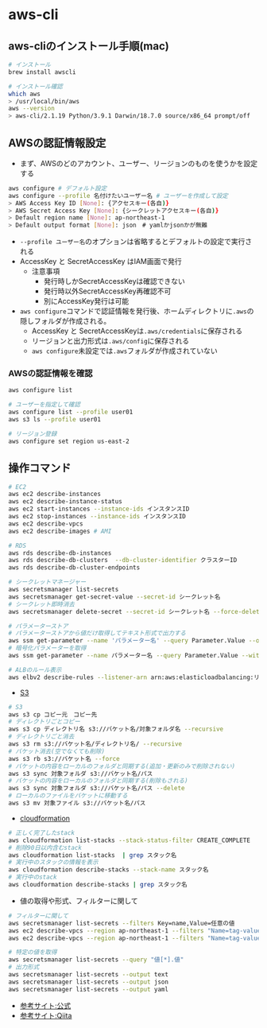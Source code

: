 # aws-cli

## aws-cliのインストール手順(mac)

```sh
# インストール
brew install awscli

# インストール確認
which aws
> /usr/local/bin/aws
aws --version
> aws-cli/2.1.19 Python/3.9.1 Darwin/18.7.0 source/x86_64 prompt/off
```

## AWSの認証情報設定

* まず、AWSのどのアカウント、ユーザー、リージョンのものを使うかを設定する

```sh
aws configure # デフォルト設定
aws configure --profile 名付けたいユーザー名 # ユーザーを作成して設定
> AWS Access Key ID [None]: {アクセスキー(各自)}
> AWS Secret Access Key [None]: {シークレットアクセスキー(各自)}
> Default region name [None]: ap-northeast-1
> Default output format [None]: json　# yamlかjsonかが無難
```

* `--profile ユーザー名`のオプションは省略するとデフォルトの設定で実行される
* AccessKey と SecretAccessKey はIAM画面で発行
  * 注意事項
    * 発行時しかSecretAccessKeyは確認できない
    * 発行時以外SecretAccessKey再確認不可
    * 別にAccessKey発行は可能
* `aws configure`コマンドで認証情報を発行後、ホームディレクトリに`.aws`の隠しフォルダが作成される。
  * AccessKey と SecretAccessKeyは`.aws/credentials`に保存される
  * リージョンと出力形式は`.aws/config`に保存される
  * `aws configure`未設定では`.aws`フォルダが作成されていない

### AWSの認証情報を確認

```sh
aws configure list

# ユーザーを指定して確認
aws configure list --profile user01
aws s3 ls --profile user01

# リージョン登録
aws configure set region us-east-2
```

## 操作コマンド

```sh
# EC2
aws ec2 describe-instances
aws ec2 describe-instance-status
aws ec2 start-instances --instance-ids インスタンスID
aws ec2 stop-instances --instance-ids インスタンスID
aws ec2 describe-vpcs
aws ec2 describe-images # AMI

# RDS
aws rds describe-db-instances
aws rds describe-db-clusters  --db-cluster-identifier クラスターID
aws rds describe-db-cluster-endpoints

# シークレットマネージャー
aws secretsmanager list-secrets
aws secretsmanager get-secret-value --secret-id シークレット名
# シークレット即時消去
aws secretsmanager delete-secret --secret-id シークレット名 --force-delete-without-recovery --region us-east-1

# パラメーターストア
# パラメーターストアから値だけ取得してテキスト形式で出力する
aws ssm get-parameter --name 'パラメーター名' --query Parameter.Value --output text
# 暗号化パラメーターを取得
aws ssm get-parameter --name パラメーター名 --query Parameter.Value --with-decryption --output text

# ALBのルール表示
aws elbv2 describe-rules --listener-arn arn:aws:elasticloadbalancing:リージョン:アカウント:listener/app/XXXXX/YYYYY/ZZZZZ
```

* [S3](https://qiita.com/uhooi/items/48ef6ef2b34162988295)

```sh
# S3
aws s3 cp コピー元　コピー先
# ディレクトリごとコピー
aws s3 cp ディレクトリ名 s3://バケット名/対象フォルダ名 --recursive
# ディレクトリごと消去
aws s3 rm s3://バケット名/ディレクトリ名/ --recursive
# バケット消去(空でなくても削除)
aws s3 rb s3://バケット名 --force
# バケットの内容をローカルのフォルダと同期する(追加・更新のみで削除されない)
aws s3 sync 対象フォルダ s3://バケット名/パス
# バケットの内容をローカルのフォルダと同期する(削除もされる)
aws s3 sync 対象フォルダ s3://バケット名/パス --delete
# ローカルのファイルをバケットに移動する
aws s3 mv 対象ファイル s3://バケット名/パス
```

* [cloudformation](https://docs.aws.amazon.com/ja_jp/AWSCloudFormation/latest/UserGuide/using-cfn-describing-stacks.html)

```sh
# 正しく完了したstack
aws cloudformation list-stacks --stack-status-filter CREATE_COMPLETE
# 削除90日以内含むstack
aws cloudformation list-stacks  | grep スタック名
# 実行中のスタックの情報を表示
aws cloudformation describe-stacks --stack-name スタック名
# 実行中のstack
aws cloudformation describe-stacks | grep スタック名
```

* 値の取得や形式、フィルターに関して

```sh
# フィルターに関して
aws secretsmanager list-secrets --filters Key=name,Value=任意の値
aws ec2 describe-vpcs --region ap-northeast-1 --filters "Name=tag-value,Value=XXX" --query "Vpcs[].CidrBlockAssociationSet[].CidrBloc"
aws ec2 describe-vpcs --region ap-northeast-1 --filters "Name=tag-value,Values=XXX" --query "Vpcs[].CidrBlockAssociationSet[].CidrBlock" --output text

# 特定の値を取得
aws secretsmanager list-secrets --query "値[*].値"
# 出力形式
aws secretsmanager list-secrets --output text
aws secretsmanager list-secrets --output json
aws secretsmanager list-secrets --output yaml

```



* [参考サイト:公式](https://docs.aws.amazon.com/ja_jp/cli/latest/userguide/cli-configure-quickstart.html#cli-configure-quickstart-config)
* [参考サイト:Qiita](https://qiita.com/reflet/items/e4225435fe692663b705)
